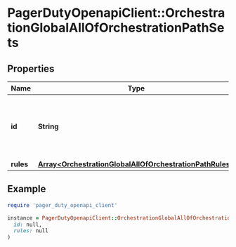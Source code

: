 # PagerDutyOpenapiClient::OrchestrationGlobalAllOfOrchestrationPathSets

## Properties

| Name | Type | Description | Notes |
| ---- | ---- | ----------- | ----- |
| **id** | **String** | The ID of this set of rules. Rules in other sets can route events into this set using the \&quot;route_to\&quot; properties. | [optional][default to &#39;start&#39;] |
| **rules** | [**Array&lt;OrchestrationGlobalAllOfOrchestrationPathRules&gt;**](OrchestrationGlobalAllOfOrchestrationPathRules.md) |  | [optional] |

## Example

```ruby
require 'pager_duty_openapi_client'

instance = PagerDutyOpenapiClient::OrchestrationGlobalAllOfOrchestrationPathSets.new(
  id: null,
  rules: null
)
```

